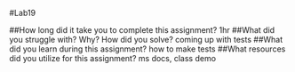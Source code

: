 #Lab19 

##How long did it take you to complete this assignment?
1hr
##What did you struggle with? Why? How did you solve?
coming up with tests
##What did you learn during this assignment?
how to make tests
##What resources did you utilize for this assignment?
ms docs, class demo
